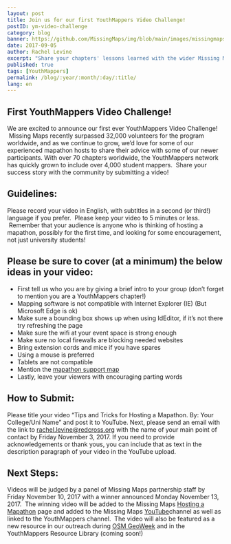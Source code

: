 ```yaml
---
layout: post
title: Join us for our first YouthMappers Video Challenge!
postID: ym-video-challenge
category: blog
banner: https://github.com/MissingMaps/img/blob/main/images/missingmaps-blog_20170905_banner.jpg
date: 2017-09-05
author: Rachel Levine
excerpt: "Share your chapters' lessons learned with the wider Missing Maps community by filming a short 5 minute video on Tips and Tricks for Hosting a Mapathon.  Winning video will be featured on the Missing Maps website."
published: true
tags: [YouthMappers]
permalink: /blog/:year/:month/:day/:title/
lang: en
---
```


## First YouthMappers Video Challenge!

We are excited to announce our first ever YouthMappers Video Challenge!  Missing Maps recently surpassed 32,000 volunteers for the program worldwide, and as we continue to grow, we’d love for some of our experienced mapathon hosts to share their advice with some of our newer participants. With over 70 chapters worldwide, the YouthMappers network has quickly grown to include over 4,000 student mappers.  Share your success story with the community by submitting a video! 

## Guidelines:

Please record your video in English, with subtitles in a second (or third!) language if you prefer.  Please keep your video to 5 minutes or less.  Remember that your audience is anyone who is thinking of hosting a mapathon, possibly for the first time, and looking for some encouragement, not just university students!

## Please be sure to cover (at a minimum) the below ideas in your video: 

* First tell us who you are by giving a brief intro to your group (don’t forget to mention you are a YouthMappers chapter!) 
* Mapping software is not compatible with Internet Explorer (IE) (But Microsoft Edge is ok)  
* Make sure a bounding box shows up when using IdEditor, if it’s not there try refreshing the page 
* Make sure the wifi at your event space is strong enough 
* Make sure no local firewalls are blocking needed websites  
* Bring extension cords and mice if you have spares 
* Using a mouse is preferred  
* Tablets are not compatible  
* Mention the [mapathon support map](http://www.missingmaps.org/host/#helper-map-contents) 
* Lastly, leave your viewers with encouraging parting words 

## How to Submit:

Please title your video “Tips and Tricks for Hosting a Mapathon. By: Your College/Uni Name” and post it to YouTube. Next, please send an email with the link to rachel.levine@redcross.org with the name of your main point of contact by Friday November 3, 2017. If you need to provide acknowledgements or thank yous, you can include that as text in the description paragraph of your video in the YouTube upload.

## Next Steps: 

Videos will be judged by a panel of Missing Maps partnership staff by Friday November 10, 2017 with a winner announced Monday November 13, 2017.  The winning video will be added to the Missing Maps [Hosting a Mapathon](http://www.missingmaps.org/host/) page and added to the Missing Maps [YouTube](https://www.youtube.com/playlist?list=PLRNDLLd1ecy26kF1UguW5Ii7ozetEghax)channel as well as linked to the YouthMappers channel.  The video will also be featured as a new resource in our outreach during [OSM GeoWeek](http://osmgeoweek.org/) and in the YouthMappers Resource Library (coming soon!)
